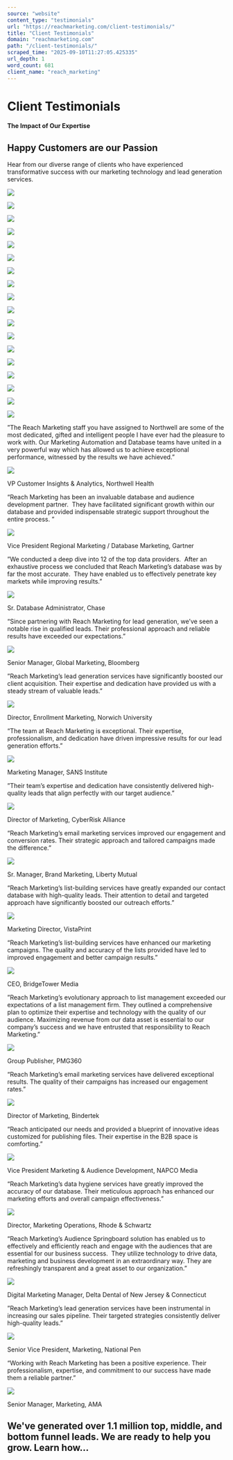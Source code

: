 ```yaml
---
source: "website"
content_type: "testimonials"
url: "https://reachmarketing.com/client-testimonials/"
title: "Client Testimonials"
domain: "reachmarketing.com"
path: "/client-testimonials/"
scraped_time: "2025-09-10T11:27:05.425335"
url_depth: 1
word_count: 681
client_name: "reach_marketing"
---
```


# Client Testimonials

#### The Impact of Our Expertise

## Happy Customers are our Passion

Hear from our diverse range of clients who have experienced transformative success with our marketing technology and lead generation services.

![](https://reachmarketing.com/wp-content/uploads/2024/06/Andantex-logo_new1.png)

![](https://reachmarketing.com/wp-content/uploads/2024/06/appian1.png)

![](https://reachmarketing.com/wp-content/uploads/2024/06/autel.png)

![](https://reachmarketing.com/wp-content/uploads/2024/06/autodesk2.png)

![](https://reachmarketing.com/wp-content/uploads/2024/06/Cisco-logo.png)

![](https://reachmarketing.com/wp-content/uploads/2024/06/Cloudflare-logo.png)

![](https://reachmarketing.com/wp-content/uploads/2024/06/Gartner11.png)

![](https://reachmarketing.com/wp-content/uploads/2024/06/genesys9.png)

![](https://reachmarketing.com/wp-content/uploads/2024/06/Google-Logo3.png)

![](https://reachmarketing.com/wp-content/uploads/2024/06/Logitech-Logo4.png)

![](https://reachmarketing.com/wp-content/uploads/2024/06/neustar6.png)

![](https://reachmarketing.com/wp-content/uploads/2023/11/SANS_Institute_Logo.svg.png)

![](https://reachmarketing.com/wp-content/uploads/2023/11/SAP_2011_logo.svg.png)

![](https://reachmarketing.com/wp-content/uploads/2023/11/verizon.jpg)

![](https://reachmarketing.com/wp-content/uploads/2023/11/vida.png)

![](https://reachmarketing.com/wp-content/uploads/2024/06/VMware-logo5.png)

![](https://reachmarketing.com/wp-content/uploads/2024/06/Zoom-Logo8.png)

![](https://reachmarketing.com/wp-content/uploads/2024/06/Adobe-logo4.png)

”The Reach Marketing staff you have assigned to Northwell are some of the most dedicated, gifted and intelligent people I have ever had the pleasure to work with. Our Marketing Automation and Database teams have united in a very powerful way which has allowed us to achieve exceptional performance, witnessed by the results we have achieved.”

![](https://reachmarketing.com/wp-content/uploads/2024/06/Northwell_Health_logo.svg.png)

VP Customer Insights & Analytics, Northwell Health

“Reach Marketing has been an invaluable database and audience development partner.  They have facilitated significant growth within our database and provided indispensable strategic support throughout the entire process. ”

![](https://reachmarketing.com/wp-content/uploads/2024/06/Gartner_logo.svg.png)

Vice President Regional Marketing / Database Marketing, Gartner

”We conducted a deep dive into 12 of the top data providers.  After an exhaustive process we concluded that Reach Marketing’s database was by far the most accurate.  They have enabled us to effectively penetrate key markets while improving results.”

![](https://reachmarketing.com/wp-content/uploads/2025/04/Chase-logo.png)

Sr. Database Administrator, Chase

“Since partnering with Reach Marketing for lead generation, we’ve seen a notable rise in qualified leads. Their professional approach and reliable results have exceeded our expectations.”

![](https://reachmarketing.com/wp-content/uploads/2024/08/Bloomberg-logо.svg)

Senior Manager, Global Marketing, Bloomberg

”Reach Marketing’s lead generation services have significantly boosted our client acquisition. Their expertise and dedication have provided us with a steady stream of valuable leads.”

![](https://reachmarketing.com/wp-content/uploads/2024/08/Norwich_University.svg)

Director, Enrollment Marketing, Norwich University

“The team at Reach Marketing is exceptional. Their expertise, professionalism, and dedication have driven impressive results for our lead generation efforts.”

![](https://reachmarketing.com/wp-content/uploads/2023/11/SANS_Institute_Logo.svg.png)

Marketing Manager, SANS Institute

”Their team’s expertise and dedication have consistently delivered high-quality leads that align perfectly with our target audience.”

![](https://reachmarketing.com/wp-content/uploads/2024/08/cyber-risk-alliance-logo.png)

Director of Marketing, CyberRisk Alliance

“Reach Marketing’s email marketing services improved our engagement and conversion rates. Their strategic approach and tailored campaigns made the difference.”

![](https://reachmarketing.com/wp-content/uploads/2024/08/Liberty-Mutual-Logo.svg)

Sr. Manager, Brand Marketing, Liberty Mutual

“Reach Marketing’s list-building services have greatly expanded our contact database with high-quality leads. Their attention to detail and targeted approach have significantly boosted our outreach efforts.”

![](https://reachmarketing.com/wp-content/uploads/2024/06/Vista_Color.png)

Marketing Director, VistaPrint

“Reach Marketing’s list-building services have enhanced our marketing campaigns. The quality and accuracy of the lists provided have led to improved engagement and better campaign results.”

![](https://reachmarketing.com/wp-content/uploads/2024/08/bridgetower-logo.svg)

CEO, BridgeTower Media

”Reach Marketing’s evolutionary approach to list management exceeded our expectations of a list management firm. They outlined a comprehensive plan to optimize their expertise and technology with the quality of our audience. Maximizing revenue from our data asset is essential to our company’s success and we have entrusted that responsibility to Reach Marketing.”

![](https://reachmarketing.com/wp-content/uploads/2024/07/pmg360.svg)

Group Publisher, PMG360

“Reach Marketing’s email marketing services have delivered exceptional results. The quality of their campaigns has increased our engagement rates.”

![](https://reachmarketing.com/wp-content/uploads/2024/08/bindertek-logo.svg)

Director of Marketing, Bindertek

“Reach anticipated our needs and provided a blueprint of innovative ideas customized for publishing files. Their expertise in the B2B space is comforting.”

![](https://reachmarketing.com/wp-content/uploads/2024/06/NAPCOMedia_Color.png)

Vice President Marketing & Audience Development, NAPCO Media

“Reach Marketing’s data hygiene services have greatly improved the accuracy of our database. Their meticulous approach has enhanced our marketing efforts and overall campaign effectiveness.”

![](https://reachmarketing.com/wp-content/uploads/2024/06/2560px-Rohde__Schwarz_Logo.svg.png)

Director, Marketing Operations, Rhode & Schwartz

“Reach Marketing’s Audience Springboard solution has enabled us to effectively and efficiently reach and engage with the audiences that are essential for our business success.  They utilize technology to drive data, marketing and business development in an extraordinary way. They are refreshingly transparent and a great asset to our organization.”

![](https://reachmarketing.com/wp-content/uploads/2024/06/Delta_Dental_Logo.webp)

Digital Marketing Manager, Delta Dental of New Jersey & Connecticut

”Reach Marketing’s lead generation services have been instrumental in increasing our sales pipeline. Their targeted strategies consistently deliver high-quality leads.”

![](https://reachmarketing.com/wp-content/uploads/2024/08/national-pen.svg)

Senior Vice President, Marketing, National Pen

“Working with Reach Marketing has been a positive experience. Their professionalism, expertise, and commitment to our success have made them a reliable partner.”

![](https://reachmarketing.com/wp-content/uploads/2024/08/AMA_logo.svg)

Senior Manager, Marketing, AMA

## We've generated over 1.1 million top, middle, and bottom funnel leads. We are ready to help you grow. Learn how...